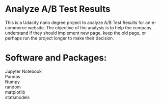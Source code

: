 # Analyze A/B Test Results
This is a Udacity nano degree project to analyze A/B Test Results for an e-commerce website. The objective of the analysis is to help the company understand if they should implement new page, keep the old page, or perhaps run the project longer to make their decision.

# Software and Packages:
Jupyter Notebook  
Pandas  
Numpy  
random  
matplotlib  
statsmodels  
